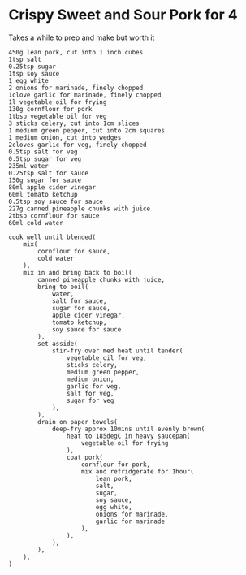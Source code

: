 Crispy Sweet and Sour Pork for 4
================================

Takes a while to prep and make but worth it

    450g lean pork, cut into 1 inch cubes
    1tsp salt
    0.25tsp sugar
    1tsp soy sauce
    1 egg white
    2 onions for marinade, finely chopped
    1clove garlic for marinade, finely chopped
    1l vegetable oil for frying
    130g cornflour for pork
    1tbsp vegetable oil for veg
    3 sticks celery, cut into 1cm slices
    1 medium green pepper, cut into 2cm squares
    1 medium onion, cut into wedges
    2cloves garlic for veg, finely chopped
    0.5tsp salt for veg
    0.5tsp sugar for veg
    235ml water
    0.25tsp salt for sauce
    150g sugar for sauce
    80ml apple cider vinegar
    60ml tomato ketchup
    0.5tsp soy sauce for sauce
    227g canned pineapple chunks with juice
    2tbsp cornflour for sauce
    60ml cold water

    cook well until blended(
        mix(
            cornflour for sauce,
            cold water
        ),
        mix in and bring back to boil(
            canned pineapple chunks with juice,
            bring to boil(
                water,
                salt for sauce,
                sugar for sauce,
                apple cider vinegar,
                tomato ketchup,
                soy sauce for sauce
            ),
            set asside(
                stir-fry over med heat until tender(
                    vegetable oil for veg,
                    sticks celery,
                    medium green pepper,
                    medium onion,
                    garlic for veg,
                    salt for veg,
                    sugar for veg
                ),
            ),
            drain on paper towels(
                deep-fry approx 10mins until evenly brown(
                    heat to 185degC in heavy saucepan(
                        vegetable oil for frying
                    ),
                    coat pork(
                        cornflour for pork,
                        mix and refridgerate for 1hour(
                            lean pork,
                            salt,
                            sugar,
                            soy sauce,
                            egg white,
                            onions for marinade,
                            garlic for marinade
                        ),
                    ),
                ),
            ),
        ),
    )
